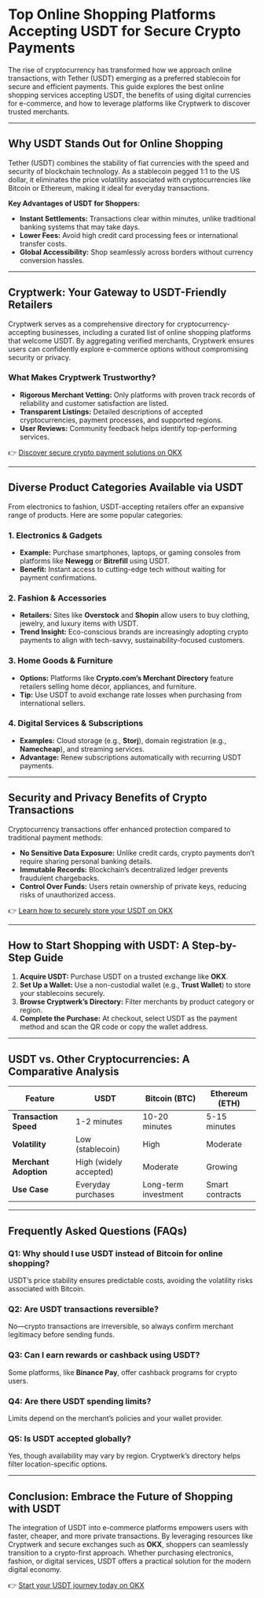 # Top Online Shopping Platforms Accepting USDT for Secure Crypto Payments  

The rise of cryptocurrency has transformed how we approach online transactions, with Tether (USDT) emerging as a preferred stablecoin for secure and efficient payments. This guide explores the best online shopping services accepting USDT, the benefits of using digital currencies for e-commerce, and how to leverage platforms like Cryptwerk to discover trusted merchants.  

---

## Why USDT Stands Out for Online Shopping  

Tether (USDT) combines the stability of fiat currencies with the speed and security of blockchain technology. As a stablecoin pegged 1:1 to the US dollar, it eliminates the price volatility associated with cryptocurrencies like Bitcoin or Ethereum, making it ideal for everyday transactions.  

**Key Advantages of USDT for Shoppers:**  
- **Instant Settlements:** Transactions clear within minutes, unlike traditional banking systems that may take days.  
- **Lower Fees:** Avoid high credit card processing fees or international transfer costs.  
- **Global Accessibility:** Shop seamlessly across borders without currency conversion hassles.  

---

## Cryptwerk: Your Gateway to USDT-Friendly Retailers  

Cryptwerk serves as a comprehensive directory for cryptocurrency-accepting businesses, including a curated list of online shopping platforms that welcome USDT. By aggregating verified merchants, Cryptwerk ensures users can confidently explore e-commerce options without compromising security or privacy.  

### What Makes Cryptwerk Trustworthy?  
- **Rigorous Merchant Vetting:** Only platforms with proven track records of reliability and customer satisfaction are listed.  
- **Transparent Listings:** Detailed descriptions of accepted cryptocurrencies, payment processes, and supported regions.  
- **User Reviews:** Community feedback helps identify top-performing services.  

👉 [Discover secure crypto payment solutions on OKX](https://bit.ly/okx-bonus)  

---

## Diverse Product Categories Available via USDT  

From electronics to fashion, USDT-accepting retailers offer an expansive range of products. Here are some popular categories:  

### 1. **Electronics & Gadgets**  
- **Example:** Purchase smartphones, laptops, or gaming consoles from platforms like **Newegg** or **Bitrefill** using USDT.  
- **Benefit:** Instant access to cutting-edge tech without waiting for payment confirmations.  

### 2. **Fashion & Accessories**  
- **Retailers:** Sites like **Overstock** and **Shopin** allow users to buy clothing, jewelry, and luxury items with USDT.  
- **Trend Insight:** Eco-conscious brands are increasingly adopting crypto payments to align with tech-savvy, sustainability-focused customers.  

### 3. **Home Goods & Furniture**  
- **Options:** Platforms like **Crypto.com’s Merchant Directory** feature retailers selling home décor, appliances, and furniture.  
- **Tip:** Use USDT to avoid exchange rate losses when purchasing from international sellers.  

### 4. **Digital Services & Subscriptions**  
- **Examples:** Cloud storage (e.g., **Storj**), domain registration (e.g., **Namecheap**), and streaming services.  
- **Advantage:** Renew subscriptions automatically with recurring USDT payments.  

---

## Security and Privacy Benefits of Crypto Transactions  

Cryptocurrency transactions offer enhanced protection compared to traditional payment methods:  

- **No Sensitive Data Exposure:** Unlike credit cards, crypto payments don’t require sharing personal banking details.  
- **Immutable Records:** Blockchain’s decentralized ledger prevents fraudulent chargebacks.  
- **Control Over Funds:** Users retain ownership of private keys, reducing risks of unauthorized access.  

👉 [Learn how to securely store your USDT on OKX](https://bit.ly/okx-bonus)  

---

## How to Start Shopping with USDT: A Step-by-Step Guide  

1. **Acquire USDT:** Purchase USDT on a trusted exchange like **OKX**.  
2. **Set Up a Wallet:** Use a non-custodial wallet (e.g., **Trust Wallet**) to store your stablecoins securely.  
3. **Browse Cryptwerk’s Directory:** Filter merchants by product category or region.  
4. **Complete the Purchase:** At checkout, select USDT as the payment method and scan the QR code or copy the wallet address.  

---

## USDT vs. Other Cryptocurrencies: A Comparative Analysis  

| Feature               | USDT                | Bitcoin (BTC)       | Ethereum (ETH)      |  
|-----------------------|---------------------|---------------------|---------------------|  
| **Transaction Speed** | 1-2 minutes         | 10-20 minutes       | 5-15 minutes        |  
| **Volatility**        | Low (stablecoin)    | High                | Moderate            |  
| **Merchant Adoption** | High (widely accepted) | Moderate           | Growing             |  
| **Use Case**          | Everyday purchases  | Long-term investment| Smart contracts     |  

---

## Frequently Asked Questions (FAQs)  

### **Q1: Why should I use USDT instead of Bitcoin for online shopping?**  
USDT’s price stability ensures predictable costs, avoiding the volatility risks associated with Bitcoin.  

### **Q2: Are USDT transactions reversible?**  
No—crypto transactions are irreversible, so always confirm merchant legitimacy before sending funds.  

### **Q3: Can I earn rewards or cashback using USDT?**  
Some platforms, like **Binance Pay**, offer cashback programs for crypto users.  

### **Q4: Are there USDT spending limits?**  
Limits depend on the merchant’s policies and your wallet provider.  

### **Q5: Is USDT accepted globally?**  
Yes, though availability may vary by region. Cryptwerk’s directory helps filter location-specific options.  

---

## Conclusion: Embrace the Future of Shopping with USDT  

The integration of USDT into e-commerce platforms empowers users with faster, cheaper, and more private transactions. By leveraging resources like Cryptwerk and secure exchanges such as **OKX**, shoppers can seamlessly transition to a crypto-first approach. Whether purchasing electronics, fashion, or digital services, USDT offers a practical solution for the modern digital economy.  

👉 [Start your USDT journey today on OKX](https://bit.ly/okx-bonus)
